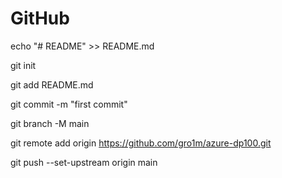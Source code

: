# GitHub

echo "# README" >> README.md

git init

git add README.md

git commit -m "first commit"

git branch -M main

git remote add origin https://github.com/gro1m/azure-dp100.git

git push --set-upstream origin main

